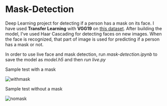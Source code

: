 # Mask-Detection

Deep Learning project for detecting if a person has a mask on its face. I have used **Transfer Learning** with **VGG19** on [this dataset](https://www.kaggle.com/ashishjangra27/face-mask-12k-images-dataset).
After building the model, I've used Haar Cascading for detecting faces on new images. When the face is recognized, that part of image is used for predicting if a person has a mask or not.

In order to use live face and mask detection, run *mask-detection.ipynb*  to save the model as *model.h5* and then *run live.py*

Sample test with a mask

![withmask](https://user-images.githubusercontent.com/16977953/112488821-2e78da80-8d7e-11eb-87d4-470e8bf5a1bd.PNG)

Sample test without a mask

![nomask](https://user-images.githubusercontent.com/16977953/112488989-52d4b700-8d7e-11eb-9ec1-4b4fec4a982c.PNG)
